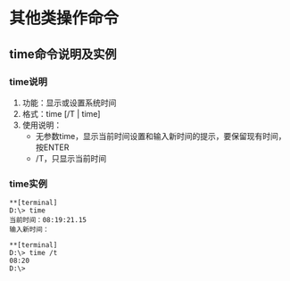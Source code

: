 # 其他类操作命令

## time命令说明及实例

### time说明
1. 功能：显示或设置系统时间
2. 格式：time [/T | time]
3. 使用说明：
	* 无参数time，显示当前时间设置和输入新时间的提示，要保留现有时间，按ENTER
	* /T，只显示当前时间

### time实例
```
**[terminal]
D:\> time
当前时间：08:19:21.15
输入新时间：

```

```
**[terminal]
D:\> time /t
08:20
D:\>
```
